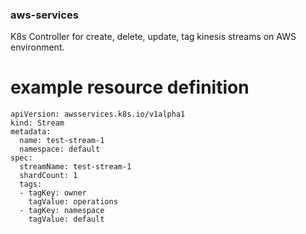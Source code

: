 ### aws-services

K8s Controller for create, delete, update, tag kinesis streams on AWS environment.

# example resource definition

```
apiVersion: awsservices.k8s.io/v1alpha1
kind: Stream
metadata:
  name: test-stream-1
  namespace: default
spec:
  streamName: test-stream-1
  shardCount: 1
  tags:
  - tagKey: owner
    tagValue: operations
  - tagKey: namespace
    tagValue: default
```
